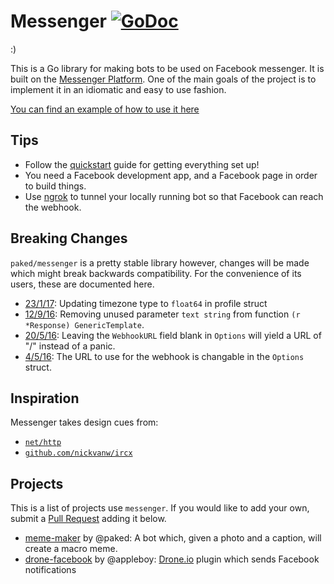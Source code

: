 # Messenger [![GoDoc](https://godoc.org/github.com/paked/messenger?status.svg)](https://godoc.org/github.com/paked/messenger)

:)

This is a Go library for making bots to be used on Facebook messenger. It is built on the [Messenger Platform](https://developers.facebook.com/docs/messenger-platform). One of the main goals of the project is to implement it in an idiomatic and easy to use fashion.

[You can find an example of how to use it here](https://github.com/paked/messenger/blob/master/cmd/bot/main.go)

## Tips

- Follow the [quickstart](https://developers.facebook.com/docs/messenger-platform/quickstart) guide for getting everything set up!
- You need a Facebook development app, and a Facebook page in order to build things.
- Use [ngrok](https://ngrok.com) to tunnel your locally running bot so that Facebook can reach the webhook.

## Breaking Changes

`paked/messenger` is a pretty stable library however, changes will be made which might break backwards compatibility. For the convenience of its users, these are documented here.


- [23/1/17](https://github.com/paked/messenger/commit/1145fe35249f8ce14d3c0a52544e4a4babdc15a4): Updating timezone type to `float64` in profile struct
- [12/9/16](https://github.com/paked/messenger/commit/47f193fc858e2d710c061e88b12dbd804a399e57): Removing unused parameter `text string` from function `(r *Response) GenericTemplate`.
- [20/5/16](https://github.com/paked/messenger/commit/1dc4bcc67dec50e2f58436ffbc7d61ca9da5b943): Leaving the `WebhookURL` field blank in `Options` will yield a URL of "/" instead of a panic.
- [4/5/16](https://github.com/paked/messenger/commit/eb0e72a5dcd3bfaffcfe88dced6d6ac5247f9da1): The URL to use for the webhook is changable in the `Options` struct. 

## Inspiration

Messenger takes design cues from:

- [`net/http`](https://godoc.org/net/http)
- [`github.com/nickvanw/ircx`](https://github.com/nickvanw/ircx)

## Projects

This is a list of projects use `messenger`. If you would like to add your own, submit a [Pull Request](https://github.com/paked/messenger/pulls/new) adding it below.

- [meme-maker](https://github.com/paked/meme-maker) by @paked: A bot which, given a photo and a caption, will create a macro meme.
- [drone-facebook](https://github.com/appleboy/drone-facebook) by @appleboy: [Drone.io](https://drone.io) plugin which sends Facebook notifications
